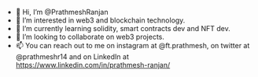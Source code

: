 - 👋 Hi, I’m @PrathmeshRanjan
- 👀 I’m interested in web3 and blockchain technology.
- 🌱 I’m currently learning solidity, smart contracts dev and NFT dev.
- 💞️ I’m looking to collaborate on web3 projects.
- 📫 You can reach out to me on instagram at @ft.prathmesh, on twitter at @prathmeshr14 and on LinkedIn at https://www.linkedin.com/in/prathmesh-ranjan/

<!---
PrathmeshRanjan/PrathmeshRanjan is a ✨ special ✨ repository because its `README.md` (this file) appears on your GitHub profile.
You can click the Preview link to take a look at your changes.
--->
